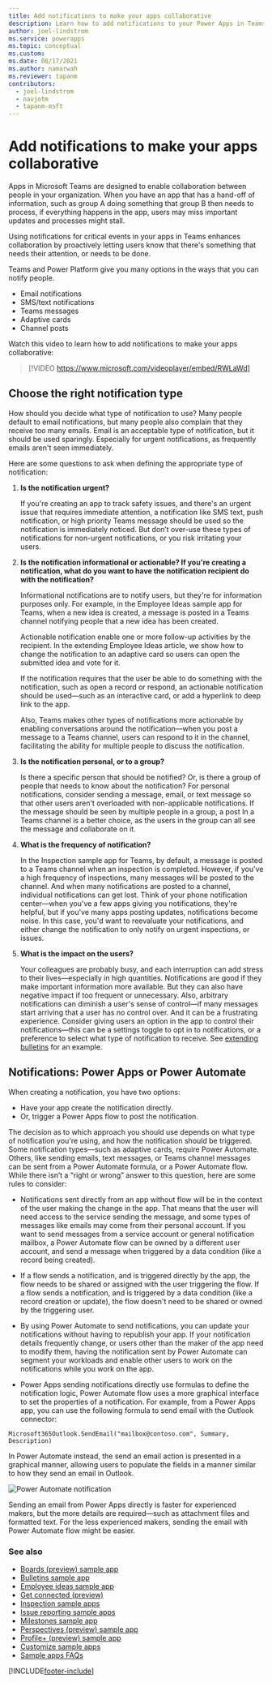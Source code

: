 ```yaml
---
title: Add notifications to make your apps collaborative
description: Learn how to add notifications to your Power Apps in Teams to make them more collaborative
author: joel-lindstrom
ms.service: powerapps
ms.topic: conceptual
ms.custom: 
ms.date: 08/17/2021
ms.author: namarwah
ms.reviewer: tapanm
contributors:
  - joel-lindstrom
  - navjotm
  - tapanm-msft
---
```


# Add notifications to make your apps collaborative

Apps in Microsoft Teams are designed to enable collaboration between people in your organization. When you have an app that has a hand-off of information, such as group A doing something that group B then needs to process, if everything happens in the app, users may miss important updates and processes might stall.

Using notifications for critical events in your apps in Teams enhances collaboration by proactively letting users know that there's something that needs their attention, or needs to be done.

Teams and Power Platform give you many options in the ways that you can notify people.

- Email notifications
- SMS/text notifications
- Teams messages
- Adaptive cards
- Channel posts

Watch this video to learn how to add notifications to make your apps collaborative:
> [!VIDEO https://www.microsoft.com/videoplayer/embed/RWLaWd]

## Choose the right notification type

How should you decide what type of notification to use? Many people default to email notifications, but many people also complain that they receive too many emails. Email is an acceptable type of notification, but it should be used sparingly. Especially for urgent notifications, as frequently emails aren't seen immediately.

Here are some questions to ask when defining the appropriate type of notification:

1. **Is the notification urgent?**

    If you're creating an app to track safety issues, and there's an urgent issue that requires immediate attention, a notification like SMS text, push notification, or high priority Teams message should be used so the notification is immediately noticed. But don’t over-use these types of notifications for non-urgent notifications, or you risk irritating your users.

1. **Is the notification informational or actionable? If you're creating a notification, what do you want to have the notification recipient do with the notification?**

    Informational notifications are to notify users, but they're for information purposes only. For example, in the Employee Ideas sample app for Teams, when a new idea is created, a message is posted in a Teams channel notifying people that a new idea has been created.

    Actionable notification enable one or more follow-up activities by the recipient. In the extending Employee Ideas article, we show how to change the notification to an adaptive card so users can open the submitted idea and vote for it.

    If the notification requires that the user be able to do something with the notification, such as open a record or respond, an actionable notification should be used&mdash;such as an interactive card, or add a hyperlink to deep link to the app.

    Also, Teams makes other types of notifications more actionable by enabling conversations around the notification&mdash;when you post a message to a Teams channel, users can respond to it in the channel, facilitating the ability for multiple people to discuss the notification.

1. **Is the notification personal, or to a group?**

    Is there a specific person that should be notified? Or, is there a group of people that needs to know about the notification? For personal notifications, consider sending a message, email, or text message so that other users aren't overloaded with non-applicable notifications. If the message should be seen by multiple people in a group, a post In a Teams channel is a better choice, as the users in the group can all see the message and collaborate on it.

1. **What is the frequency of notification?**

    In the Inspection sample app for Teams, by default, a message is posted to a Teams channel when an inspection is completed. However, if you've a high frequency of inspections, many messages will be posted to the channel. And when many notifications are posted to a channel, individual notifications can get lost. Think of your phone notification center&mdash;when you've a few apps giving you notifications, they're helpful, but if you've many apps posting updates, notifications become noise. In this case, you'd want to reevaluate your notifications, and either change the notification to only notify on urgent inspections, or issues.

1. **What is the impact on the users?**

    Your colleagues are probably busy, and each interruption can add stress to their lives&mdash;especially in high quantities. Notifications are good if they make important information more available. But they can also have negative impact if too frequent or unnecessary. Also, arbitrary notifications can diminish a user's sense of control&mdash;if many messages start arriving that a user has no control over. And it can be a frustrating experience. Consider giving users an option in the app to control their notifications&mdash;this can be a settings toggle to opt in to notifications, or a preference to select what type of notification to receive. See [extending bulletins](bulletins-notification-preference.md) for an example.

## Notifications: Power Apps or Power Automate

When creating a notification, you have two options:

- Have your app create the notification directly.
- Or, trigger a Power Apps flow to post the notification.

The decision as to which approach you should use depends on what type of notification you're using, and how the notification should be triggered. Some notification types&mdash;such as adaptive cards, require Power Automate. Others, like sending emails, text messages, or Teams channel messages can be sent from a Power Automate formula, or a Power Automate flow. While there isn’t a “right or wrong” answer to this question, here are some rules to consider:

- Notifications sent directly from an app without flow will be in the context of the user making the change in the app. That means that the user will need access to the service sending the message, and some types of messages like emails may come from their personal account. If you want to send messages from a service account or general notification mailbox, a Power Automate flow can be owned by a different user account, and send a message when triggered by a data condition (like a record being created).

- If a flow sends a notification, and is triggered directly by the app, the flow needs to be shared or assigned with the user triggering the flow. If a flow sends a notification, and is triggered by a data condition (like a record creation or update), the flow doesn't need to be shared or owned by the triggering user.

- By using Power Automate to send notifications, you can update your notifications without having to republish your app. If your notification details frequently change, or users other than the maker of the app need to modify them, having the notification sent by Power Automate can segment your workloads and enable other users to work on the notifications while you work on the app.

- Power Apps sending notifications directly use formulas to define the notification logic, Power Automate flow uses a more graphical interface to set the properties of a notification. For example, from a Power Apps app, you can use the following formula to send email with the Outlook connector:

```powerapps-dot
Microsoft365Outlook.SendEmail("mailbox@contoso.com", Summary, Description)
```

In Power Automate instead, the send an email action is presented in a graphical manner, allowing users to populate the fields in a manner similar to how they send an email in Outlook.

![Power Automate notification](media/add-app-notifications/notification-choices.png "Power Automate notification")

Sending an email from Power Apps directly is faster for experienced makers, but the more details are required&mdash;such as attachment files and formatted text. For the less experienced makers, sending the email with Power Automate flow might be easier.

### See also

- [Boards (preview) sample app](boards.md)
- [Bulletins sample app](bulletins.md)
- [Employee ideas sample app](employee-ideas.md)
- [Get connected (preview)](get-connected.md)  
- [Inspection sample apps](inspection.md)  
- [Issue reporting sample apps](issue-reporting.md)
- [Milestones sample app](milestones.md)
- [Perspectives (preview) sample app](perspectives.md)
- [Profile+ (preview) sample app](profile-app.md)
- [Customize sample apps](customize-sample-apps.md)
- [Sample apps FAQs](sample-apps-faqs.md)

[!INCLUDE[footer-include](../includes/footer-banner.md)]
